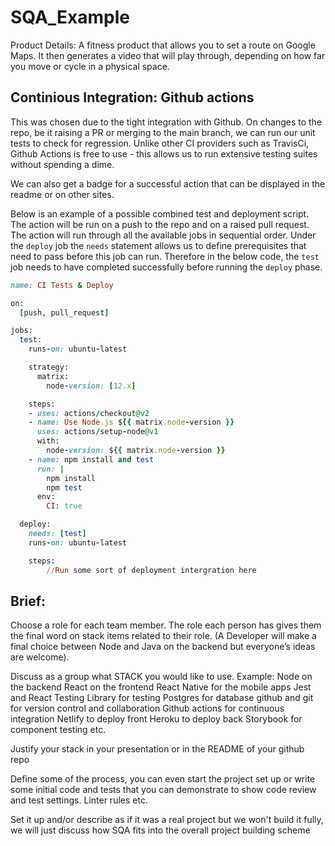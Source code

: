 # SQA_Example

Product Details: 
A fitness product that allows you to set a route on Google Maps. It then generates a video that will play through, depending on how far you move or cycle in a physical space.


## Continious Integration: Github actions
This was chosen due to the tight integration with Github. On changes to the repo, be it raising a PR or merging to the main branch, we can run our unit tests to check for regression. Unlike other CI providers such as TravisCi, Github Actions is free to use - this allows us to run extensive testing suites without spending a dime. 

We can also get a badge for a successful action that can be displayed in the readme or on other sites.

Below is an example of a possible combined test and deployment script.
The action will be run on a push to the repo and on a raised pull request.
The action will run through all the available jobs in sequential order. 
Under the `deploy` job the `needs` statement allows us to define prerequisites that need to pass before this job can run. Therefore in the below code, the `test` job needs to have completed successfully before running the `deploy` phase.

```ruby
name: CI Tests & Deploy

on:
  [push, pull_request]

jobs:
  test:
    runs-on: ubuntu-latest

    strategy:
      matrix:
        node-version: [12.x]

    steps:
    - uses: actions/checkout@v2
    - name: Use Node.js ${{ matrix.node-version }}
      uses: actions/setup-node@v1
      with:
        node-version: ${{ matrix.node-version }}
    - name: npm install and test
      run: |
        npm install
        npm test
      env:
        CI: true

  deploy:
    needs: [test]
    runs-on: ubuntu-latest

    steps:
        //Run some sort of deployment intergration here
```


## Brief:
Choose a role for each team member. 
The role each person has gives them the final word on stack items related to their role. (A Developer will make a final choice between Node and Java on the backend but everyone’s ideas are welcome).

Discuss as a group what STACK you would like to use.
Example:
Node on the backend
React on the frontend
React Native for the mobile apps
Jest and React Testing Library for testing
Postgres for database
github and git for version control and collaboration
Github actions for continuous integration
Netlify to deploy front
Heroku to deploy back
Storybook for component testing
etc.

Justify your stack in your presentation or in the README of your github repo

Define some of the process, you can even start the project set up or write some initial code and tests that you can demonstrate to show code review and test settings. Linter rules etc.

Set it up and/or describe as if it was a real project but we won't build it fully, we will just discuss how SQA fits into the overall project building scheme
